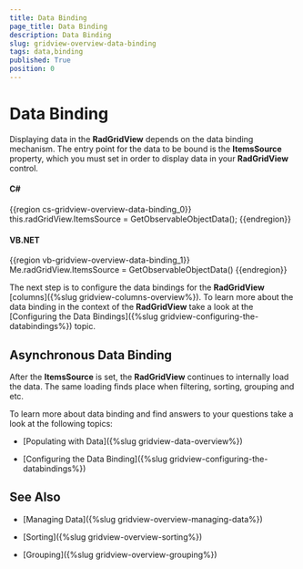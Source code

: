 ```yaml
---
title: Data Binding
page_title: Data Binding
description: Data Binding
slug: gridview-overview-data-binding
tags: data,binding
published: True
position: 0
---
```


# Data Binding


Displaying data in the __RadGridView__ depends on the data binding mechanism. The entry point for the data to be bound is the __ItemsSource__ property, which you must set in order to display data in your __RadGridView__ control.

#### __C#__

{{region cs-gridview-overview-data-binding_0}}
	this.radGridView.ItemsSource = GetObservableObjectData();
{{endregion}}


#### __VB.NET__

{{region vb-gridview-overview-data-binding_1}}
	Me.radGridView.ItemsSource = GetObservableObjectData()
{{endregion}}


The next step is to configure the data bindings for the __RadGridView__ [columns]({%slug gridview-columns-overview%}). To learn more about the data binding in the context of the __RadGridView__ take a look at the [Configuring the Data Bindings]({%slug gridview-configuring-the-databindings%}) topic.

## Asynchronous Data Binding 


After the __ItemsSource__ is set, the __RadGridView__ continues to internally load the data. The same loading finds place when filtering, sorting, grouping and etc.

To learn more about data binding and find answers to your questions take a look at the following topics:

* [Populating with Data]({%slug gridview-data-overview%})

* [Configuring the Data Binding]({%slug gridview-configuring-the-databindings%})

## See Also

 * [Managing Data]({%slug gridview-overview-managing-data%})

 * [Sorting]({%slug gridview-overview-sorting%})

 * [Grouping]({%slug gridview-overview-grouping%})
